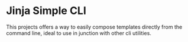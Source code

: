 # Jinja Simple CLI

This projects offers a way to easily compose templates directly from the 
command line, ideal to use in junction with other cli utilities.
